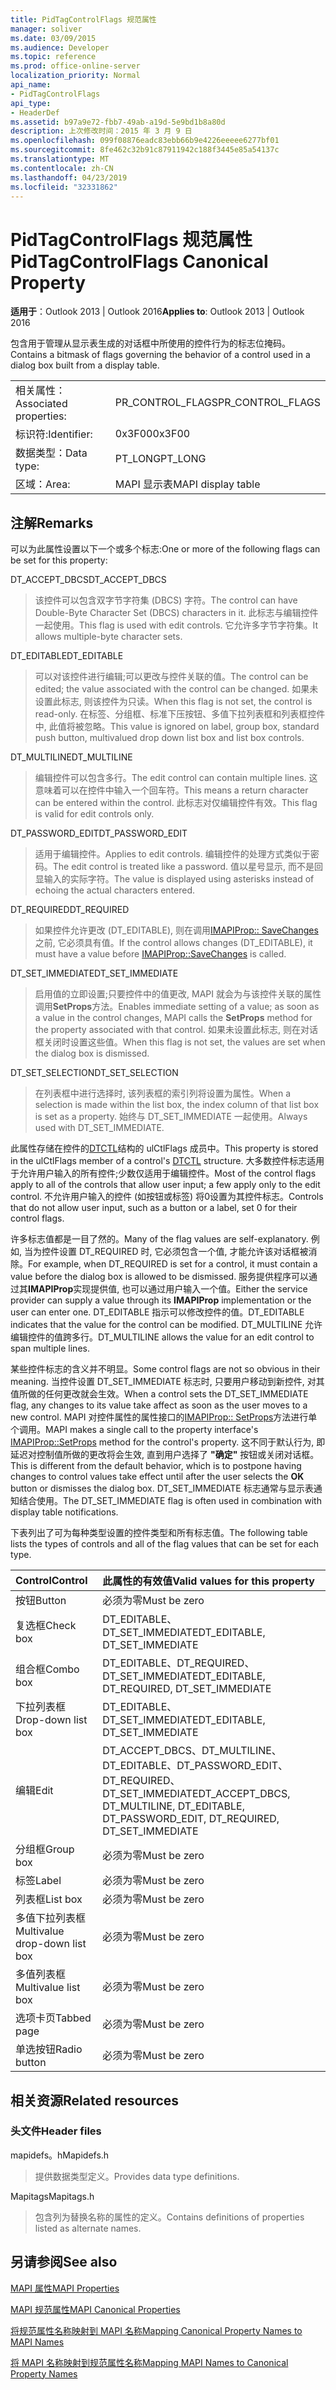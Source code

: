```yaml
---
title: PidTagControlFlags 规范属性
manager: soliver
ms.date: 03/09/2015
ms.audience: Developer
ms.topic: reference
ms.prod: office-online-server
localization_priority: Normal
api_name:
- PidTagControlFlags
api_type:
- HeaderDef
ms.assetid: b97a9e72-fbb7-49ab-a19d-5e9bd1b8a80d
description: 上次修改时间：2015 年 3 月 9 日
ms.openlocfilehash: 099f08876eadc83ebb66b9e4226eeeee6277bf01
ms.sourcegitcommit: 8fe462c32b91c87911942c188f3445e85a54137c
ms.translationtype: MT
ms.contentlocale: zh-CN
ms.lasthandoff: 04/23/2019
ms.locfileid: "32331862"
---
```

# <a name="pidtagcontrolflags-canonical-property"></a><span data-ttu-id="d3243-103">PidTagControlFlags 规范属性</span><span class="sxs-lookup"><span data-stu-id="d3243-103">PidTagControlFlags Canonical Property</span></span>

  
  
<span data-ttu-id="d3243-104">**适用于**：Outlook 2013 | Outlook 2016</span><span class="sxs-lookup"><span data-stu-id="d3243-104">**Applies to**: Outlook 2013 | Outlook 2016</span></span> 
  
<span data-ttu-id="d3243-105">包含用于管理从显示表生成的对话框中所使用的控件行为的标志位掩码。</span><span class="sxs-lookup"><span data-stu-id="d3243-105">Contains a bitmask of flags governing the behavior of a control used in a dialog box built from a display table.</span></span>
  
|||
|:-----|:-----|
|<span data-ttu-id="d3243-106">相关属性：</span><span class="sxs-lookup"><span data-stu-id="d3243-106">Associated properties:</span></span>  <br/> |<span data-ttu-id="d3243-107">PR_CONTROL_FLAGS</span><span class="sxs-lookup"><span data-stu-id="d3243-107">PR_CONTROL_FLAGS</span></span>  <br/> |
|<span data-ttu-id="d3243-108">标识符:</span><span class="sxs-lookup"><span data-stu-id="d3243-108">Identifier:</span></span>  <br/> |<span data-ttu-id="d3243-109">0x3F00</span><span class="sxs-lookup"><span data-stu-id="d3243-109">0x3F00</span></span>  <br/> |
|<span data-ttu-id="d3243-110">数据类型：</span><span class="sxs-lookup"><span data-stu-id="d3243-110">Data type:</span></span>  <br/> |<span data-ttu-id="d3243-111">PT_LONG</span><span class="sxs-lookup"><span data-stu-id="d3243-111">PT_LONG</span></span>  <br/> |
|<span data-ttu-id="d3243-112">区域：</span><span class="sxs-lookup"><span data-stu-id="d3243-112">Area:</span></span>  <br/> |<span data-ttu-id="d3243-113">MAPI 显示表</span><span class="sxs-lookup"><span data-stu-id="d3243-113">MAPI display table</span></span>  <br/> |
   
## <a name="remarks"></a><span data-ttu-id="d3243-114">注解</span><span class="sxs-lookup"><span data-stu-id="d3243-114">Remarks</span></span>

<span data-ttu-id="d3243-115">可以为此属性设置以下一个或多个标志:</span><span class="sxs-lookup"><span data-stu-id="d3243-115">One or more of the following flags can be set for this property:</span></span>
  
<span data-ttu-id="d3243-116">DT_ACCEPT_DBCS</span><span class="sxs-lookup"><span data-stu-id="d3243-116">DT_ACCEPT_DBCS</span></span> 
  
> <span data-ttu-id="d3243-117">该控件可以包含双字节字符集 (DBCS) 字符。</span><span class="sxs-lookup"><span data-stu-id="d3243-117">The control can have Double-Byte Character Set (DBCS) characters in it.</span></span> <span data-ttu-id="d3243-118">此标志与编辑控件一起使用。</span><span class="sxs-lookup"><span data-stu-id="d3243-118">This flag is used with edit controls.</span></span> <span data-ttu-id="d3243-119">它允许多字节字符集。</span><span class="sxs-lookup"><span data-stu-id="d3243-119">It allows multiple-byte character sets.</span></span>
    
<span data-ttu-id="d3243-120">DT_EDITABLE</span><span class="sxs-lookup"><span data-stu-id="d3243-120">DT_EDITABLE</span></span> 
  
> <span data-ttu-id="d3243-121">可以对该控件进行编辑;可以更改与控件关联的值。</span><span class="sxs-lookup"><span data-stu-id="d3243-121">The control can be edited; the value associated with the control can be changed.</span></span> <span data-ttu-id="d3243-122">如果未设置此标志, 则该控件为只读。</span><span class="sxs-lookup"><span data-stu-id="d3243-122">When this flag is not set, the control is read-only.</span></span> <span data-ttu-id="d3243-123">在标签、分组框、标准下压按钮、多值下拉列表框和列表框控件中, 此值将被忽略。</span><span class="sxs-lookup"><span data-stu-id="d3243-123">This value is ignored on label, group box, standard push button, multivalued drop down list box and list box controls.</span></span>
    
<span data-ttu-id="d3243-124">DT_MULTILINE</span><span class="sxs-lookup"><span data-stu-id="d3243-124">DT_MULTILINE</span></span> 
  
> <span data-ttu-id="d3243-125">编辑控件可以包含多行。</span><span class="sxs-lookup"><span data-stu-id="d3243-125">The edit control can contain multiple lines.</span></span> <span data-ttu-id="d3243-126">这意味着可以在控件中输入一个回车符。</span><span class="sxs-lookup"><span data-stu-id="d3243-126">This means a return character can be entered within the control.</span></span> <span data-ttu-id="d3243-127">此标志对仅编辑控件有效。</span><span class="sxs-lookup"><span data-stu-id="d3243-127">This flag is valid for edit controls only.</span></span>
    
<span data-ttu-id="d3243-128">DT_PASSWORD_EDIT</span><span class="sxs-lookup"><span data-stu-id="d3243-128">DT_PASSWORD_EDIT</span></span> 
  
> <span data-ttu-id="d3243-129">适用于编辑控件。</span><span class="sxs-lookup"><span data-stu-id="d3243-129">Applies to edit controls.</span></span> <span data-ttu-id="d3243-130">编辑控件的处理方式类似于密码。</span><span class="sxs-lookup"><span data-stu-id="d3243-130">The edit control is treated like a password.</span></span> <span data-ttu-id="d3243-131">值以星号显示, 而不是回显输入的实际字符。</span><span class="sxs-lookup"><span data-stu-id="d3243-131">The value is displayed using asterisks instead of echoing the actual characters entered.</span></span>
    
<span data-ttu-id="d3243-132">DT_REQUIRED</span><span class="sxs-lookup"><span data-stu-id="d3243-132">DT_REQUIRED</span></span> 
  
> <span data-ttu-id="d3243-133">如果控件允许更改 (DT_EDITABLE), 则在调用[IMAPIProp:: SaveChanges](imapiprop-savechanges.md)之前, 它必须具有值。</span><span class="sxs-lookup"><span data-stu-id="d3243-133">If the control allows changes (DT_EDITABLE), it must have a value before [IMAPIProp::SaveChanges](imapiprop-savechanges.md) is called.</span></span> 
    
<span data-ttu-id="d3243-134">DT_SET_IMMEDIATE</span><span class="sxs-lookup"><span data-stu-id="d3243-134">DT_SET_IMMEDIATE</span></span> 
  
> <span data-ttu-id="d3243-135">启用值的立即设置;只要控件中的值更改, MAPI 就会为与该控件关联的属性调用**SetProps**方法。</span><span class="sxs-lookup"><span data-stu-id="d3243-135">Enables immediate setting of a value; as soon as a value in the control changes, MAPI calls the **SetProps** method for the property associated with that control.</span></span> <span data-ttu-id="d3243-136">如果未设置此标志, 则在对话框关闭时设置这些值。</span><span class="sxs-lookup"><span data-stu-id="d3243-136">When this flag is not set, the values are set when the dialog box is dismissed.</span></span> 
    
<span data-ttu-id="d3243-137">DT_SET_SELECTION</span><span class="sxs-lookup"><span data-stu-id="d3243-137">DT_SET_SELECTION</span></span> 
  
> <span data-ttu-id="d3243-138">在列表框中进行选择时, 该列表框的索引列将设置为属性。</span><span class="sxs-lookup"><span data-stu-id="d3243-138">When a selection is made within the list box, the index column of that list box is set as a property.</span></span> <span data-ttu-id="d3243-139">始终与 DT_SET_IMMEDIATE 一起使用。</span><span class="sxs-lookup"><span data-stu-id="d3243-139">Always used with DT_SET_IMMEDIATE.</span></span>
    
<span data-ttu-id="d3243-140">此属性存储在控件的[DTCTL](dtctl.md)结构的 ulCtlFlags 成员中。</span><span class="sxs-lookup"><span data-stu-id="d3243-140">This property is stored in the ulCtlFlags member of a control's [DTCTL](dtctl.md) structure.</span></span> <span data-ttu-id="d3243-141">大多数控件标志适用于允许用户输入的所有控件;少数仅适用于编辑控件。</span><span class="sxs-lookup"><span data-stu-id="d3243-141">Most of the control flags apply to all of the controls that allow user input; a few apply only to the edit control.</span></span> <span data-ttu-id="d3243-142">不允许用户输入的控件 (如按钮或标签) 将0设置为其控件标志。</span><span class="sxs-lookup"><span data-stu-id="d3243-142">Controls that do not allow user input, such as a button or a label, set 0 for their control flags.</span></span> 
  
<span data-ttu-id="d3243-143">许多标志值都是一目了然的。</span><span class="sxs-lookup"><span data-stu-id="d3243-143">Many of the flag values are self-explanatory.</span></span> <span data-ttu-id="d3243-144">例如, 当为控件设置 DT_REQUIRED 时, 它必须包含一个值, 才能允许该对话框被消除。</span><span class="sxs-lookup"><span data-stu-id="d3243-144">For example, when DT_REQUIRED is set for a control, it must contain a value before the dialog box is allowed to be dismissed.</span></span> <span data-ttu-id="d3243-145">服务提供程序可以通过其**IMAPIProp**实现提供值, 也可以通过用户输入一个值。</span><span class="sxs-lookup"><span data-stu-id="d3243-145">Either the service provider can supply a value through its **IMAPIProp** implementation or the user can enter one.</span></span> <span data-ttu-id="d3243-146">DT_EDITABLE 指示可以修改控件的值。</span><span class="sxs-lookup"><span data-stu-id="d3243-146">DT_EDITABLE indicates that the value for the control can be modified.</span></span> <span data-ttu-id="d3243-147">DT_MULTILINE 允许编辑控件的值跨多行。</span><span class="sxs-lookup"><span data-stu-id="d3243-147">DT_MULTILINE allows the value for an edit control to span multiple lines.</span></span> 
  
<span data-ttu-id="d3243-148">某些控件标志的含义并不明显。</span><span class="sxs-lookup"><span data-stu-id="d3243-148">Some control flags are not so obvious in their meaning.</span></span> <span data-ttu-id="d3243-149">当控件设置 DT_SET_IMMEDIATE 标志时, 只要用户移动到新控件, 对其值所做的任何更改就会生效。</span><span class="sxs-lookup"><span data-stu-id="d3243-149">When a control sets the DT_SET_IMMEDIATE flag, any changes to its value take affect as soon as the user moves to a new control.</span></span> <span data-ttu-id="d3243-150">MAPI 对控件属性的属性接口的[IMAPIProp:: SetProps](imapiprop-setprops.md)方法进行单个调用。</span><span class="sxs-lookup"><span data-stu-id="d3243-150">MAPI makes a single call to the property interface's [IMAPIProp::SetProps](imapiprop-setprops.md) method for the control's property.</span></span> <span data-ttu-id="d3243-151">这不同于默认行为, 即延迟对控制值所做的更改将会生效, 直到用户选择了 **"确定"** 按钮或关闭对话框。</span><span class="sxs-lookup"><span data-stu-id="d3243-151">This is different from the default behavior, which is to postpone having changes to control values take effect until after the user selects the **OK** button or dismisses the dialog box.</span></span> <span data-ttu-id="d3243-152">DT_SET_IMMEDIATE 标志通常与显示表通知结合使用。</span><span class="sxs-lookup"><span data-stu-id="d3243-152">The DT_SET_IMMEDIATE flag is often used in combination with display table notifications.</span></span> 
  
<span data-ttu-id="d3243-153">下表列出了可为每种类型设置的控件类型和所有标志值。</span><span class="sxs-lookup"><span data-stu-id="d3243-153">The following table lists the types of controls and all of the flag values that can be set for each type.</span></span>
  
|<span data-ttu-id="d3243-154">**Control**</span><span class="sxs-lookup"><span data-stu-id="d3243-154">**Control**</span></span>|<span data-ttu-id="d3243-155">**此属性的有效值**</span><span class="sxs-lookup"><span data-stu-id="d3243-155">**Valid values for this property**</span></span>|
|:-----|:-----|
|<span data-ttu-id="d3243-156">按钮</span><span class="sxs-lookup"><span data-stu-id="d3243-156">Button</span></span>  <br/> |<span data-ttu-id="d3243-157">必须为零</span><span class="sxs-lookup"><span data-stu-id="d3243-157">Must be zero</span></span>  <br/> |
|<span data-ttu-id="d3243-158">复选框</span><span class="sxs-lookup"><span data-stu-id="d3243-158">Check box</span></span>  <br/> |<span data-ttu-id="d3243-159">DT_EDITABLE、DT_SET_IMMEDIATE</span><span class="sxs-lookup"><span data-stu-id="d3243-159">DT_EDITABLE, DT_SET_IMMEDIATE</span></span>  <br/> |
|<span data-ttu-id="d3243-160">组合框</span><span class="sxs-lookup"><span data-stu-id="d3243-160">Combo box</span></span>  <br/> |<span data-ttu-id="d3243-161">DT_EDITABLE、DT_REQUIRED、DT_SET_IMMEDIATE</span><span class="sxs-lookup"><span data-stu-id="d3243-161">DT_EDITABLE, DT_REQUIRED, DT_SET_IMMEDIATE</span></span>  <br/> |
|<span data-ttu-id="d3243-162">下拉列表框</span><span class="sxs-lookup"><span data-stu-id="d3243-162">Drop-down list box</span></span>  <br/> |<span data-ttu-id="d3243-163">DT_EDITABLE、DT_SET_IMMEDIATE</span><span class="sxs-lookup"><span data-stu-id="d3243-163">DT_EDITABLE, DT_SET_IMMEDIATE</span></span>  <br/> |
|<span data-ttu-id="d3243-164">编辑</span><span class="sxs-lookup"><span data-stu-id="d3243-164">Edit</span></span>  <br/> |<span data-ttu-id="d3243-165">DT_ACCEPT_DBCS、DT_MULTILINE、DT_EDITABLE、DT_PASSWORD_EDIT、DT_REQUIRED、DT_SET_IMMEDIATE</span><span class="sxs-lookup"><span data-stu-id="d3243-165">DT_ACCEPT_DBCS, DT_MULTILINE, DT_EDITABLE, DT_PASSWORD_EDIT, DT_REQUIRED, DT_SET_IMMEDIATE</span></span>  <br/> |
|<span data-ttu-id="d3243-166">分组框</span><span class="sxs-lookup"><span data-stu-id="d3243-166">Group box</span></span>  <br/> |<span data-ttu-id="d3243-167">必须为零</span><span class="sxs-lookup"><span data-stu-id="d3243-167">Must be zero</span></span>  <br/> |
|<span data-ttu-id="d3243-168">标签</span><span class="sxs-lookup"><span data-stu-id="d3243-168">Label</span></span>  <br/> |<span data-ttu-id="d3243-169">必须为零</span><span class="sxs-lookup"><span data-stu-id="d3243-169">Must be zero</span></span>  <br/> |
|<span data-ttu-id="d3243-170">列表框</span><span class="sxs-lookup"><span data-stu-id="d3243-170">List box</span></span>  <br/> |<span data-ttu-id="d3243-171">必须为零</span><span class="sxs-lookup"><span data-stu-id="d3243-171">Must be zero</span></span>  <br/> |
|<span data-ttu-id="d3243-172">多值下拉列表框</span><span class="sxs-lookup"><span data-stu-id="d3243-172">Multivalue drop-down list box</span></span>  <br/> |<span data-ttu-id="d3243-173">必须为零</span><span class="sxs-lookup"><span data-stu-id="d3243-173">Must be zero</span></span>  <br/> |
|<span data-ttu-id="d3243-174">多值列表框</span><span class="sxs-lookup"><span data-stu-id="d3243-174">Multivalue list box</span></span>  <br/> |<span data-ttu-id="d3243-175">必须为零</span><span class="sxs-lookup"><span data-stu-id="d3243-175">Must be zero</span></span>  <br/> |
|<span data-ttu-id="d3243-176">选项卡页</span><span class="sxs-lookup"><span data-stu-id="d3243-176">Tabbed page</span></span>  <br/> |<span data-ttu-id="d3243-177">必须为零</span><span class="sxs-lookup"><span data-stu-id="d3243-177">Must be zero</span></span>  <br/> |
|<span data-ttu-id="d3243-178">单选按钮</span><span class="sxs-lookup"><span data-stu-id="d3243-178">Radio button</span></span>  <br/> |<span data-ttu-id="d3243-179">必须为零</span><span class="sxs-lookup"><span data-stu-id="d3243-179">Must be zero</span></span>  <br/> |
   
## <a name="related-resources"></a><span data-ttu-id="d3243-180">相关资源</span><span class="sxs-lookup"><span data-stu-id="d3243-180">Related resources</span></span>

### <a name="header-files"></a><span data-ttu-id="d3243-181">头文件</span><span class="sxs-lookup"><span data-stu-id="d3243-181">Header files</span></span>

<span data-ttu-id="d3243-182">mapidefs。h</span><span class="sxs-lookup"><span data-stu-id="d3243-182">Mapidefs.h</span></span>
  
> <span data-ttu-id="d3243-183">提供数据类型定义。</span><span class="sxs-lookup"><span data-stu-id="d3243-183">Provides data type definitions.</span></span>
    
<span data-ttu-id="d3243-184">Mapitags</span><span class="sxs-lookup"><span data-stu-id="d3243-184">Mapitags.h</span></span>
  
> <span data-ttu-id="d3243-185">包含列为替换名称的属性的定义。</span><span class="sxs-lookup"><span data-stu-id="d3243-185">Contains definitions of properties listed as alternate names.</span></span>
    
## <a name="see-also"></a><span data-ttu-id="d3243-186">另请参阅</span><span class="sxs-lookup"><span data-stu-id="d3243-186">See also</span></span>



[<span data-ttu-id="d3243-187">MAPI 属性</span><span class="sxs-lookup"><span data-stu-id="d3243-187">MAPI Properties</span></span>](mapi-properties.md)
  
[<span data-ttu-id="d3243-188">MAPI 规范属性</span><span class="sxs-lookup"><span data-stu-id="d3243-188">MAPI Canonical Properties</span></span>](mapi-canonical-properties.md)
  
[<span data-ttu-id="d3243-189">将规范属性名称映射到 MAPI 名称</span><span class="sxs-lookup"><span data-stu-id="d3243-189">Mapping Canonical Property Names to MAPI Names</span></span>](mapping-canonical-property-names-to-mapi-names.md)
  
[<span data-ttu-id="d3243-190">将 MAPI 名称映射到规范属性名称</span><span class="sxs-lookup"><span data-stu-id="d3243-190">Mapping MAPI Names to Canonical Property Names</span></span>](mapping-mapi-names-to-canonical-property-names.md)

